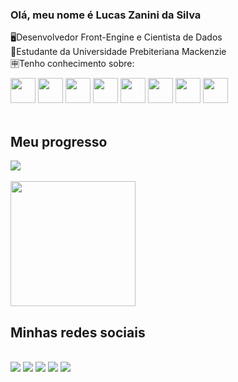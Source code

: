 ### Olá, meu nome é Lucas Zanini da Silva


🖥Desenvolvedor Front-Engine e Cientista de Dados<br>
📕Estudante da Universidade Prebiteriana Mackenzie<br>
🈸Tenho conhecimento sobre:<br>

<div>
  <span><img src="https://cdn.jsdelivr.net/gh/devicons/devicon/icons/python/python-original.svg" height="40px" widht="30px"/></span>
  <span><img src="https://cdn.jsdelivr.net/gh/devicons/devicon/icons/javascript/javascript-original.svg" height="40px" widht="30px"/></span>
  <span><img src="https://cdn.jsdelivr.net/gh/devicons/devicon/icons/css3/css3-original.svg" height="40px" widht="30px"/></span>
  <span><img src="https://cdn.jsdelivr.net/gh/devicons/devicon/icons/html5/html5-original.svg" height="40px" widht="30px"/></span>
  <span><img src="https://cdn.jsdelivr.net/gh/devicons/devicon/icons/bootstrap/bootstrap-original.svg" height="40px" widht="30px"/></span>
  <span><img src="https://cdn.jsdelivr.net/gh/devicons/devicon/icons/mysql/mysql-original-wordmark.svg" height="40px" widht="30px"/></span>
  <span><img src="https://cdn.jsdelivr.net/gh/devicons/devicon/icons/figma/figma-original.svg" height="40px" widht="30px"/></span>
  <span><img src="https://cdn.jsdelivr.net/gh/devicons/devicon/icons/c/c-original.svg" height="40px" widht="30px"/></span>
</div>
<br>

<h2>Meu progresso</h2>
<div display="inline-block">
<a href="https://github.com/anuraghazra/convoychat"></a>
<img align="center" src="https://github-readme-stats.vercel.app/api?username=LucasZanini096&show_icons=true&theme=midnight-purple">
<br>
<br> 
<a href="https://github.com/anuraghazra/convoychat"></a>
  <img height=200 align="center" src="https://github-readme-stats.vercel.app/api/top-langs?username=LucasZanini096&layout=compact&langs_count=8&card_width=385px&theme=midnight-purple"/>
</div>

<h2>Minhas redes sociais</h2>
<br>
<div display="inline">
  <img src="https://img.shields.io/badge/Instagram-E4405F?style=for-the-badge&logo=instagram&logoColor=white"/>
  <img src="https://img.shields.io/badge/Discord-7289DA?style=for-the-badge&logo=discord&logoColor=white"/>
  <img src="https://img.shields.io/badge/LinkedIn-0077B5?style=for-the-badge&logo=linkedin&logoColor=white"/>
  <img src="https://img.shields.io/badge/PlayStation-003791?style=for-the-badge&logo=playstation&logoColor=white"/>
  <img src="https://img.shields.io/badge/Gmail-D14836?style=for-the-badge&logo=gmail&logoColor=white">
</div>



